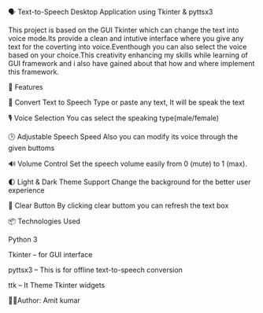 🗣 Text-to-Speech Desktop Application using Tkinter & pyttsx3

This project is based on the GUI Tkinter which can change the text into voice mode.Its provide a clean and intutive interface where you give any text for the coverting into voice.Eventhough you can also select the voice based on your choice.This creativity enhancing my skills while learning of GUI framework and i also have gained about that how and where implement this framework.

🚀 Features

🎤 Convert Text to Speech
Type or paste any text, It will be speak the text

🎙 Voice Selection
You cas select the speaking type(male/female)

🕒 Adjustable Speech Speed
Also you can modify its voice through the given buttoms

🔊 Volume Control
Set the speech volume easily from 0 (mute) to 1 (max).

🌓 Light & Dark Theme Support
Change the background for the better user experience

🧹 Clear Button
By clicking clear buttom you can refresh the text box 


📦 Technologies Used

Python 3

Tkinter – for GUI interface

pyttsx3 – This is for offline text-to-speech conversion

ttk – It Theme Tkinter widgets

🙋‍♂️Author: Amit kumar

